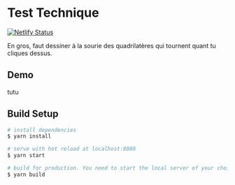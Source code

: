 # Test Technique
[![Netlify Status](https://api.netlify.com/api/v1/badges/56c421e9-6c2b-40f9-acab-1db7fca73211/deploy-status)](https://app.netlify.com/sites/tetragone/deploys)

En gros, faut dessiner à la sourie des quadrilatères qui tournent quant tu cliques dessus.

## Demo
tutu

## Build Setup

``` bash
# install dependencies
$ yarn install

# serve with hot reload at localhost:8080
$ yarn start

# build for production. You need to start the local server of your choice to see the result.
$ yarn build
```
